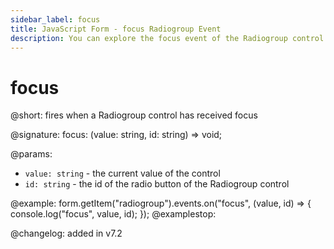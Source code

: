 ```yaml
---
sidebar_label: focus
title: JavaScript Form - focus Radiogroup Event 
description: You can explore the focus event of the Radiogroup control of Form in the documentation of the DHTMLX JavaScript UI library. Browse developer guides and API reference, try out code examples and live demos, and download a free 30-day evaluation version of DHTMLX Suite.
---
```


# focus

@short: fires when a Radiogroup control has received focus

@signature: focus: (value: string, id: string) => void;

@params:
- `value: string` - the current value of the control
- `id: string` - the id of the radio button of the Radiogroup control

@example:
form.getItem("radiogroup").events.on("focus", (value, id) => {
    console.log("focus", value, id);
});
@examplestop:

@changelog: added in v7.2

